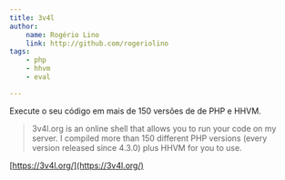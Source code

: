 ```yaml
---
title: 3v4l
author:
    name: Rogério Lino
    link: http://github.com/rogeriolino
tags:
    - php
    - hhvm
    - eval

---
```


Execute o seu código em mais de 150 versões de de PHP e HHVM.

>3v4l.org is an online shell that allows you to run your code on my server. I compiled more than 150 different PHP versions (every version released since 4.3.0) plus HHVM for you to use.

[https://3v4l.org/](https://3v4l.org/)
